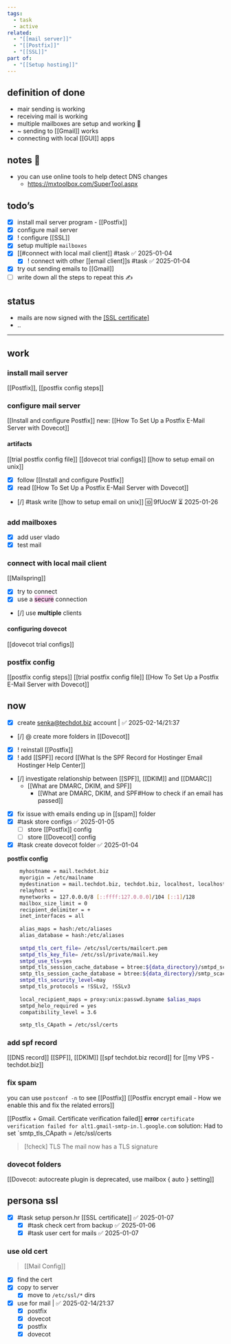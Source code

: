 ```yaml
---
tags:
  - task
  - active
related:
  - "[[mail server]]"
  - "[[Postfix]]"
  - "[[SSL]]"
part of:
  - "[[Setup hosting]]"
---
```

## definition of done
- mair sending is working
- receiving mail is working
- multiple mailboxes are setup and working 📧
- ~ sending to [[Gmail]] works
- connecting with local [[GUI]] apps
## notes 📔
- you can use online tools to help detect DNS changes
	- https://mxtoolbox.com/SuperTool.aspx
## todo’s
- [x] install mail server program - [[Postfix]]
- [x] configure mail server
- [x] ! configure [[SSL]]
- [x] setup multiple `mailboxes`
- [x] [[#connect with local mail client]] #task ✅ 2025-01-04
    - [x] ! connect with other [[email client]]s #task ✅ 2025-01-04
- [x] try out sending emails to [[Gmail]]
- [ ] write down all the steps  to repeat this ✍
## status
- mails are now signed with the [[SSL certificate]]([[TLS]])
- ..
---
## work
### install mail server
[[Postfix]], [[postfix config steps]]

### configure mail server
[[Install and configure Postfix]]
new: [[How To Set Up a Postfix E-Mail Server with Dovecot]]
#### artifacts
[[trial postfix config file]]
[[dovecot trial configs]]
[[how to setup email on unix]]

- [x] follow [[Install and configure Postfix]]
- [x] read [[How To Set Up a Postfix E-Mail Server with Dovecot]]
- [/] #task write [[how to setup email on unix]] 🆔 9fUocW ⏳ 2025-01-26
### add mailboxes
- [x] add user vlado
- [x] test mail
### connect with local mail client
[[Mailspring]]
- [x] try to connect
- [x] use a <mark style="background: #FFB8EBA6;">secure</mark> connection
- [/] use **multiple** clients
#### configuring dovecot
[[dovecot trial configs]]
### postfix config
[[postfix config steps]]
[[trial postfix config file]]
[[How To Set Up a Postfix E-Mail Server with Dovecot]]
## now
- [x] create senka@techdot.biz account |  ✅ 2025-02-14/21:37 
- [/] @ create more folders in [[Dovecot]]
- [x] ! reinstall [[Postfix]]
- [x] ! add [[SPF]] record
	[[What Is the SPF Record for Hostinger Email  Hostinger Help Center]]
- [/] investigate relationship between [[SPF]], [[DKIM]] and [[DMARC]]
	- [[What are DMARC, DKIM, and SPF]]
		- [[What are DMARC, DKIM, and SPF#How to check if an email has passed]]
- [x] fix issue with emails ending up in [[spam]] folder
- [x] #task store configs ✅ 2025-01-05
	- [ ] store [[Postfix]] config
	- [ ] store [[Dovecot]] config
- [x] #task create dovecot folder ✅ 2025-01-04

**postfix config**
```bash
	myhostname = mail.techdot.biz
	myorigin = /etc/mailname
	mydestination = mail.techdot.biz, techdot.biz, localhost, localhost.localdomain
	relayhost =
	mynetworks = 127.0.0.0/8 [::ffff:127.0.0.0]/104 [::1]/128
	mailbox_size_limit = 0
	recipient_delimiter = +
	inet_interfaces = all
	
	alias_maps = hash:/etc/aliases
	alias_database = hash:/etc/aliases
	
	smtpd_tls_cert_file= /etc/ssl/certs/mailcert.pem
	smtpd_tls_key_file= /etc/ssl/private/mail.key
	smtpd_use_tls=yes
	smtpd_tls_session_cache_database = btree:${data_directory}/smtpd_scache
	smtp_tls_session_cache_database = btree:${data_directory}/smtp_scache
	smtpd_tls_security_level=may
	smtpd_tls_protocols = !SSLv2, !SSLv3
    
    local_recipient_maps = proxy:unix:passwd.byname $alias_maps
    smtpd_helo_required = yes
    compatibility_level = 3.6
    
    smtp_tls_CApath = /etc/ssl/certs
```
### add spf record
[[DNS record]] [[SPF]], [[DKIM]]
[[spf techdot.biz record]] for [[my VPS - techdot.biz]]
### fix spam
you can use `postconf -n` to see [[Postfix]]
[[Postfix encrypt email - How we enable this and fix the related errors]]

[[Postfix + Gmail. Certificate verification failed]]
**error**
 `certificate verification failed for alt1.gmail-smtp-in.l.google.com`
solution:
    Had to set `smtp_tls_CApath = /etc/ssl/certs

> [!check] TLS
> The mail now has a TLS signature

### dovecot folders
[[Dovecot: autocreate plugin is deprecated, use mailbox { auto } setting]]

## persona ssl
- [x] #task setup person.hr [[SSL certificate]] ✅ 2025-01-07
	- [x] #task check cert from backup ✅ 2025-01-06
	- [x] #task user cert for mails ✅ 2025-01-07
### use old cert
> [[Mail Config]]
- [x] find the cert
- [x] copy to server
	- [x] move to `/etc/ssl/*` dirs
- [x] use for mail |  ✅ 2025-02-14/21:37 
	- [x] postfix
	- [x] dovecot
	- [x] postfix
	- [x] dovecot
